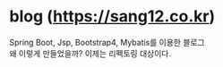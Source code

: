# blog (https://sang12.co.kr)
Spring Boot, Jsp, Bootstrap4, Mybatis를 이용한 블로그  
왜 이렇게 만들었을까? 이제는 리펙토링 대상이다.
